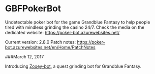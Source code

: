 # GBFPokerBot
Undetectable poker bot for the game Grandblue Fantasy to help people tired with mindless grinding the casino 24/7.
Check the media on the dedicated website:
https://poker-bot.azurewebsites.net/

Current version: 2.8.0
Patch notes: https://poker-bot.azurewebsites.net/en/Home/PatchNotes

###March 12, 2017

Introducing [Zooey-bot](https://github.com/Masuzu/ZooeyBot), a quest grinding bot for Grandblue Fantasy.
